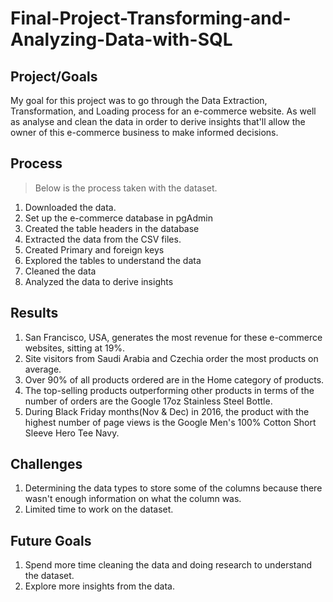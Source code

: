 # Final-Project-Transforming-and-Analyzing-Data-with-SQL

## Project/Goals
My goal for this project was to go through the Data Extraction, Transformation, and Loading process for an e-commerce website. 
As well as analyse and clean the data in order to derive insights that'll allow the owner of this e-commerce business to make informed decisions. 

## Process
> Below is the process taken with the dataset.
1. Downloaded the data. 
2. Set up the e-commerce database in pgAdmin
3. Created the table headers in the database
4. Extracted the data from the CSV files. 
5. Created Primary and foreign keys 
6. Explored the tables to understand the data
7. Cleaned the data 
8. Analyzed the data to derive insights


## Results
1. San Francisco, USA, generates the most revenue for these e-commerce websites, sitting at 19%. 
2. Site visitors from Saudi Arabia and Czechia order the most products on average. 
3. Over 90% of all products ordered are in the Home category of products. 
4. The top-selling products outperforming other products in terms of the number of orders are the Google 17oz Stainless Steel Bottle. 
5. During Black Friday months(Nov & Dec) in 2016, the product with the highest number of page views is the Google Men's 100% Cotton Short Sleeve Hero Tee Navy.


## Challenges 
1. Determining the data types to store some of the columns because there wasn't enough information on what the column was. 
2. Limited time to work on the dataset. 

## Future Goals
1. Spend more time cleaning the data and doing research to understand the dataset.
2. Explore more insights from the data.
